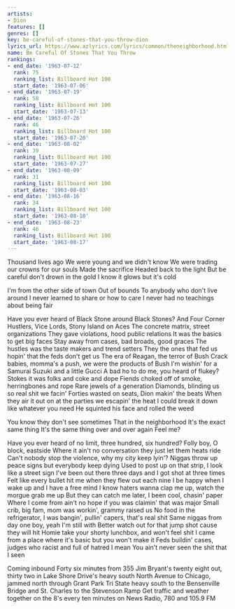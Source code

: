 ```yaml
---
artists:
- Dion
features: []
genres: []
key: be-careful-of-stones-that-you-throw-dion
lyrics_url: https://www.azlyrics.com/lyrics/common/theneighborhood.html
name: Be Careful Of Stones That You Throw
rankings:
- end_date: '1963-07-12'
  rank: 75
  ranking_list: Billboard Hot 100
  start_date: '1963-07-06'
- end_date: '1963-07-19'
  rank: 58
  ranking_list: Billboard Hot 100
  start_date: '1963-07-13'
- end_date: '1963-07-26'
  rank: 46
  ranking_list: Billboard Hot 100
  start_date: '1963-07-20'
- end_date: '1963-08-02'
  rank: 39
  ranking_list: Billboard Hot 100
  start_date: '1963-07-27'
- end_date: '1963-08-09'
  rank: 31
  ranking_list: Billboard Hot 100
  start_date: '1963-08-03'
- end_date: '1963-08-16'
  rank: 34
  ranking_list: Billboard Hot 100
  start_date: '1963-08-10'
- end_date: '1963-08-23'
  rank: 46
  ranking_list: Billboard Hot 100
  start_date: '1963-08-17'
---
```



Thousand lives ago
We were young and we didn't know
We were trading our crowns for our souls
Made the sacrifice
Headed back to the light
But be careful don't drown in the gold
I know it glows but it's cold


I'm from the other side of town
Out of bounds
To anybody who don't live around
I never learned to share or how to care
I never had no teachings about being fair


Have you ever heard of Black Stone around Black Stones?
And Four Corner Hustlers, Vice Lords, Stony Island on Aces
The concrete matrix, street organizations
They gave violations, hood public relations
It was the basics to get big faces
Stay away from cases, bad broads, good graces
The hustles was the taste makers and trend setters
They the ones that fed us hopin' that the feds don't get us
The era of Reagan, the terror of Bush
Crack babies, momma's a push, we were the products of Bush
I'm wishin' for a Samurai Suzuki and a little Gucci
A bad ho to  do me, you heard of flukey?
Stokes it was folks and coke and dope
Fiends choked off of smoke, herringbones and rope
Rare jewels of a generation
Diamonds, blinding us so real shit we facin'
Forties wasted on seats, Dion makin' the beats
When they air it out on at the parties we escapin' the heat
I could break it down like whatever you need
He squinted his face and rolled the weed


You know they don't see sometimes
That in the neighborhood
It's the exact same thing
It's the same thing over and over again
Feel me?


Have you ever heard of no limit, three hundred, six hundred?
Folly boy, O block, eastside
Where it ain't no conversation they just let them heats ride
Can't nobody stop the violence, why my city keep lyin'?
Niggas throw up peace signs but everybody keep dying
Used to post up on that strip, I look like a street sign
I've been out there three days and I got shot at three times
Felt like every bullet hit me when they flew out each nine
I be happy when I wake up and I have a free mind
I know haters wanna clap me up, watch the morgue grab me up
But they can catch me later, I been cool, chasin' paper
Where I come from ain't no hope if you was claimin' that was major
Small crib, big fam, mom was workin', grammy raised us
No food in the refrigerator, I was bangin', pullin' capers, that's real shit
Same niggas from day one boy, yeah I'm still with
Better watch out for that jump shot cause they will hit
Homie take your shorty lunchbox, and won't feel shit
I came from a place where it's basic but you won't make it
Feds buildin' cases, judges who racist and full of hatred I mean
You ain't never seen the shit that I seen


Coming inbound
Forty six minutes from 355
Jim Bryant's twenty eight out, thirty two in
Lake Shore Drive's heavy south
North Avenue to Chicago, jammed north through Grant Park
Tri State heavy south  to the Bensenville Bridge and St. Charles to the Stevenson Ramp
Get traffic and weather together on the 8's every ten minutes on News Radio, 780 and 105.9 FM



